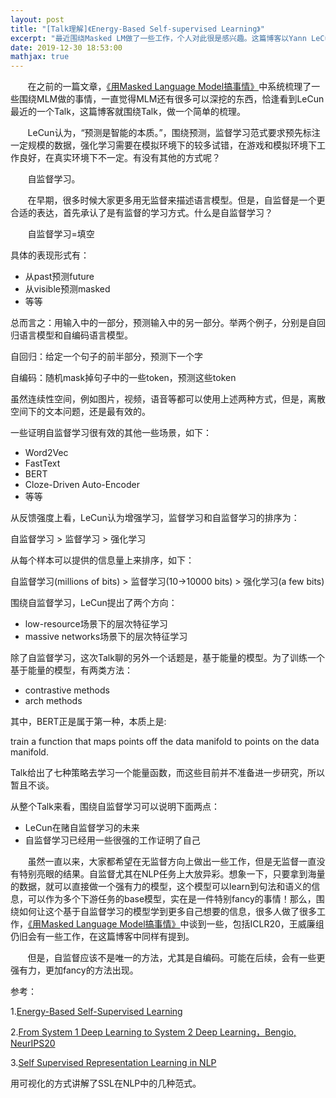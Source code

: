 ```yaml
---
layout: post
title: "[Talk理解]《Energy-Based Self-supervised Learning》"
excerpt: "最近围绕Masked LM做了一些工作，个人对此很是感兴趣。这篇博客以Yann LeCun最近的一次报告为纲，梳理一些个人相对认同的观点和结论。"
date: 2019-12-30 18:53:00
mathjax: true
---
```


&#160; &#160; &#160; &#160;在之前的一篇文章，[《用Masked Language Model搞事情》](https://zhpmatrix.github.io/2019/11/05/mlm/)中系统梳理了一些围绕MLM做的事情，一直觉得MLM还有很多可以深挖的东西，恰逢看到LeCun最近的一个Talk，这篇博客就围绕Talk，做一个简单的梳理。

&#160; &#160; &#160; &#160;LeCun认为，“预测是智能的本质。”，围绕预测，监督学习范式要求预先标注一定规模的数据，强化学习需要在模拟环境下的较多试错，在游戏和模拟环境下工作良好，在真实环境下不一定。有没有其他的方式呢？

&#160; &#160; &#160; &#160;自监督学习。

&#160; &#160; &#160; &#160;在早期，很多时候大家更多用无监督来描述语言模型。但是，自监督是一个更合适的表达，首先承认了是有监督的学习方式。什么是自监督学习？

&#160; &#160; &#160; &#160;自监督学习=填空

具体的表现形式有：

+ 从past预测future
+ 从visible预测masked
+ 等等

总而言之：用输入中的一部分，预测输入中的另一部分。举两个例子，分别是自回归语言模型和自编码语言模型。

自回归：给定一个句子的前半部分，预测下一个字

自编码：随机mask掉句子中的一些token，预测这些token

虽然连续性空间，例如图片，视频，语音等都可以使用上述两种方式，但是，离散空间下的文本问题，还是最有效的。

一些证明自监督学习很有效的其他一些场景，如下：

+ Word2Vec
+ FastText
+ BERT
+ Cloze-Driven Auto-Encoder
+ 等等

从反馈强度上看，LeCun认为增强学习，监督学习和自监督学习的排序为：

自监督学习 > 监督学习 > 强化学习

从每个样本可以提供的信息量上来排序，如下：

自监督学习(millions of bits) > 监督学习(10->10000 bits) > 强化学习(a few bits)

围绕自监督学习，LeCun提出了两个方向：

+ low-resource场景下的层次特征学习
+ massive networks场景下的层次特征学习

除了自监督学习，这次Talk聊的另外一个话题是，基于能量的模型。为了训练一个基于能量的模型，有两类方法：

+ contrastive methods
+ arch methods

其中，BERT正是属于第一种，本质上是:

train a function that maps points off the data manifold to points on the data manifold.

Talk给出了七种策略去学习一个能量函数，而这些目前并不准备进一步研究，所以暂且不谈。

从整个Talk来看，围绕自监督学习可以说明下面两点：

+ LeCun在赌自监督学习的未来
+ 自监督学习已经用一些很强的工作证明了自己

&#160; &#160; &#160; &#160;虽然一直以来，大家都希望在无监督方向上做出一些工作，但是无监督一直没有特别亮眼的结果。自监督尤其在NLP任务上大放异彩。想象一下，只要拿到海量的数据，就可以直接做一个强有力的模型，这个模型可以learn到句法和语义的信息，可以作为多个下游任务的base模型，实在是一件特别fancy的事情！那么，围绕如何让这个基于自监督学习的模型学到更多自己想要的信息，很多人做了很多工作，[《用Masked Language Model搞事情》](https://zhpmatrix.github.io/2019/11/05/mlm/)中谈到一些，包括ICLR20，王威廉组仍旧会有一些工作，在这篇博客中同样有提到。

&#160; &#160; &#160; &#160;但是，自监督应该不是唯一的方法，尤其是自编码。可能在后续，会有一些更强有力，更加fancy的方法出现。

参考：

1.[Energy-Based Self-Supervised Learning](http://helper.ipam.ucla.edu/publications/mlpws4/mlpws4_15927.pdf)

2.[From System 1 Deep Learning to System 2 Deep Learning，Bengio, NeurIPS20](https://www.bilibili.com/video/av79356369)

3.[Self Supervised Representation Learning in NLP](https://amitness.com/2020/05/self-supervised-learning-nlp/)

用可视化的方式讲解了SSL在NLP中的几种范式。




